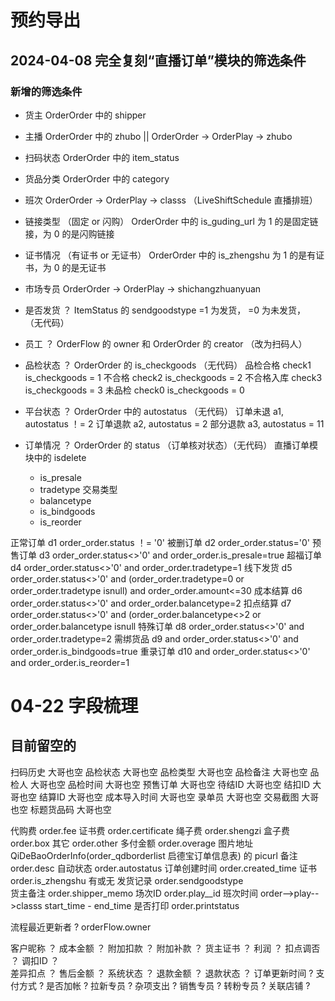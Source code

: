 # 预约导出

## 2024-04-08 完全复刻“直播订单”模块的筛选条件

### 新增的筛选条件

- 货主   OrderOrder 中的 shipper
- 主播   OrderOrder 中的 zhubo    ||   OrderOrder -> OrderPlay -> zhubo
- 扫码状态   OrderOrder 中的  item_status
- 货品分类  OrderOrder 中的  category
- 班次   OrderOrder -> OrderPlay -> classs （LiveShiftSchedule 直播排班）
- 链接类型 （固定 or 闪购） OrderOrder 中的  is_guding_url 为 1 的是固定链接，为 0 的是闪购链接
- 证书情况 （有证书 or 无证书） OrderOrder 中的 is_zhengshu 为 1 的是有证书，为 0 的是无证书
- 市场专员  OrderOrder -> OrderPlay -> shichangzhuanyuan
- 是否发货 ？ ItemStatus 的 sendgoodstype =1 为发货， =0 为未发货， （无代码）

- 员工 ？  OrderFlow 的 owner 和 OrderOrder 的 creator （改为扫码人）




- 品检状态 ？ OrderOrder  的 is_checkgoods （无代码） 
品检合格   check1  is_checkgoods = 1
不合格 check2  is_checkgoods = 2
不合格入库  check3 is_checkgoods = 3
未品检 check0  is_checkgoods = 0



- 平台状态  ？  OrderOrder 中的 autostatus （无代码）
订单未退 a1,  autostatus ！= 2
订单退款 a2,  autostatus = 2
部分退款 a3,  autostatus = 11


- 订单情况 ？ OrderOrder 的 status （订单核对状态）（无代码） 直播订单模块中的 isdelete
    - is_presale  
    - tradetype  交易类型
    - balancetype
    - is_bindgoods
    - is_reorder

正常订单  d1    order_order.status  ！= '0'
被删订单  d2    order_order.status='0'
预售订单  d3    order_order.status<>'0' and order_order.is_presale=true
超福订单  d4    order_order.status<>'0' and order_order.tradetype=1
线下发货  d5    order_order.status<>'0' and (order_order.tradetype=0 or  order_order.tradetype isnull) and order_order.amount<=30
成本结算  d6    order_order.status<>'0' and order_order.balancetype=2
扣点结算  d7    order_order.status<>'0' and (order_order.balancetype<>2 or order_order.balancetype isnull
特殊订单  d8    order_order.status<>'0' and order_order.tradetype=2
需绑货品  d9    and order_order.status<>'0' and order_order.is_bindgoods=true
重录订单  d10   and order_order.status<>'0' and order_order.is_reorder=1


# 04-22 字段梳理
## 目前留空的

扫码历史      大哥也空
品检状态      大哥也空
品检类型      大哥也空
品检备注      大哥也空
品检人       大哥也空
品检时间      大哥也空
预售订单      大哥也空
待结ID        大哥也空
结扣ID        大哥也空
结算ID        大哥也空
成本导入时间      大哥也空
录单员           大哥也空
交易截图        大哥也空
标题货品码       大哥也空


代购费      order.fee
证书费      order.certificate
绳子费      order.shengzi
盒子费      order.box
其它        order.other
多付金额     order.overage
图片地址     QiDeBaoOrderInfo(order_qdborderlist 启德宝订单信息表) 的 picurl
备注        order.desc
自动状态     order.autostatus
订单创建时间    order.created_time
证书           order.is_zhengshu 有或无
发货记录        order.sendgoodstype  
货主备注        order.shipper_memo
场次ID         order.play__id
班次时间        order-->play-->classs  start_time - end_time
是否打印        order.printstatus

流程最近更新者    ? orderFlow.owner

客户昵称    ？
成本金额    ？
附加扣款    ？
附加补款    ？
货主证书    ？
利润       ？
扣点调否    ？
调扣ID     ？  
差异扣点    ？
售后金额    ？
系统状态    ？
退款金额    ？
退款状态    ？
订单更新时间   ?
支付方式      ?
是否加帐      ?
拉新专员      ?
杂项支出      ?
销售专员      ?
转粉专员      ?
关联店铺      ?